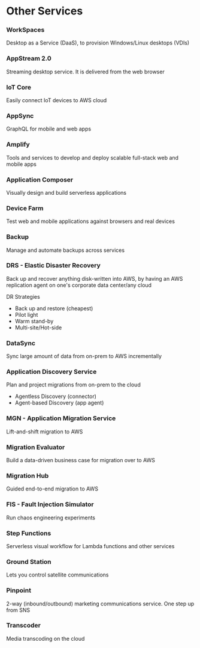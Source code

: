 <h1>Other Services</h1>

<h3>WorkSpaces</h3>
<p>Desktop as a Service (DaaS), to provision Windows/Linux desktops (VDIs)</p>

<h3>AppStream 2.0</h3>
<p>Streaming desktop service. It is delivered from the web browser</p>

<h3>IoT Core</h3>
<p>Easily connect IoT devices to AWS cloud</p>

<h3>AppSync</h3>
<p>GraphQL for mobile and web apps</p>

<h3>Amplify</h3>
<p>Tools and services to develop and deploy scalable full-stack web and mobile apps</p>

<h3>Application Composer</h3>
<p>Visually design and build serverless applications</p>

<h3>Device Farm</h3>
<p>Test web and mobile applications against browsers and real devices</p>

<h3>Backup</h3>
<p>Manage and automate backups across services</p>

<h3>DRS - Elastic Disaster Recovery</h3>
<p>Back up and recover anything disk-written into AWS, by having an AWS replication agent on one's corporate data center/any cloud</p>

<p>DR Strategies</p>
<ul>
    <li>Back up and restore (cheapest)</li>
    <li>Pilot light</li>
    <li>Warm stand-by</li>
    <li>Multi-site/Hot-side</li>
</ul>

<h3>DataSync</h3>
<p>Sync large amount of data from on-prem to AWS incrementally</p>

<h3>Application Discovery Service</h3>
<p>Plan and project migrations from on-prem to the cloud</p>
<ul>
    <li>Agentless Discovery (connector)</li>
    <li>Agent-based Discovery (app agent)</li>
</ul>

<h3>MGN - Application Migration Service</h3>
<p>Lift-and-shift migration to AWS</p>

<h3>Migration Evaluator</h3>
<p>Build a data-driven business case for migration over to AWS</p>

<h3>Migration Hub</h3>
<p>Guided end-to-end migration to AWS</p>

<h3>FIS - Fault Injection Simulator</h3>
<p>Run chaos engineering experiments</p>

<h3>Step Functions</h3>
<p>Serverless visual workflow for Lambda functions and other services</p>

<h3>Ground Station</h3>
<p>Lets you control satellite communications</p>

<h3>Pinpoint</h3>
<p>2-way (inbound/outbound) marketing communications service. One step up from SNS</p>

<h3>Transcoder</h3>
<p>Media transcoding on the cloud</p>
